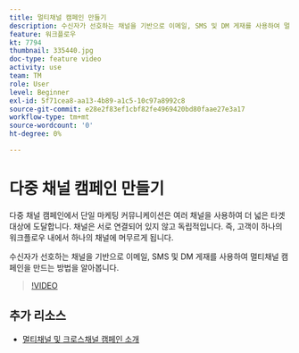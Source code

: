 ```yaml
---
title: 멀티채널 캠페인 만들기
description: 수신자가 선호하는 채널을 기반으로 이메일, SMS 및 DM 게재를 사용하여 멀티채널 캠페인을 만드는 방법을 알아봅니다.
feature: 워크플로우
kt: 7794
thumbnail: 335440.jpg
doc-type: feature video
activity: use
team: TM
role: User
level: Beginner
exl-id: 5f71cea8-aa13-4b89-a1c5-10c97a8992c8
source-git-commit: e28e2f83ef1cbf82fe4969420bd80faae27e3a17
workflow-type: tm+mt
source-wordcount: '0'
ht-degree: 0%

---
```


# 다중 채널 캠페인 만들기

다중 채널 캠페인에서 단일 마케팅 커뮤니케이션은 여러 채널을 사용하여 더 넓은 타겟 대상에 도달합니다. 채널은 서로 연결되어 있지 않고 독립적입니다. 즉, 고객이 하나의 워크플로우 내에서 하나의 채널에 머무르게 됩니다.

수신자가 선호하는 채널을 기반으로 이메일, SMS 및 DM 게재를 사용하여 멀티채널 캠페인을 만드는 방법을 알아봅니다.

>[!VIDEO](https://video.tv.adobe.com/v/335440?quality=12)

## 추가 리소스

* [멀티채널 및 크로스채널 캠페인 소개](/help/orchestrate-campaigns/introduction-to-cross-and-multi-channel-campaigns.md)
